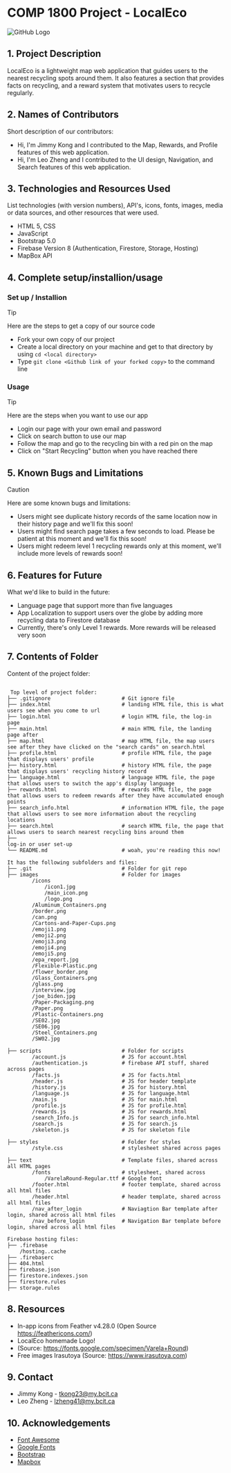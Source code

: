 # COMP 1800 Project - LocalEco
![GitHub Logo](https://github.com/leozheng0901/1800_202330_BBY06/blob/main/images/icons/logo.png)

## 1. Project Description
LocalEco is a lightweight map web application that guides users to the nearest recycling spots around them. It also features a section that provides facts on recycling, and a reward system that motivates users to recycle regularly.

## 2. Names of Contributors
Short description of our contributors:

* Hi, I'm Jimmy Kong and I contributed to the Map, Rewards, and Profile features of this web application.
* Hi, I'm Leo Zheng and I contributed to the UI design, Navigation, and Search features of this web application.
	
## 3. Technologies and Resources Used
List technologies (with version numbers), API's, icons, fonts, images, media or data sources, and other resources that were used.
* HTML 5, CSS
* JavaScript
* Bootstrap 5.0
* Firebase Version 8 (Authentication, Firestore, Storage, Hosting)
* MapBox API

## 4. Complete setup/installion/usage

### Set up / Installion
> [!TIP]
> Here are the steps to get a copy of our source code
* Fork your own copy of our project
* Create a local directory on your machine and get to that directory by using `cd <local directory>`
* Type `git clone <Github link of your forked copy>` to the command line

### Usage
> [!TIP]
> Here are the steps when you want to use our app
* Login our page with your own email and password
* Click on search button to use our map
* Follow the map and go to the recycling bin with a red pin on the map
* Click on "Start Recycling" button when you have reached there

## 5. Known Bugs and Limitations
> [!CAUTION]
> Here are some known bugs and limitations:
- Users might see duplicate history records of the same location now in their history page and we'll fix this soon!
- Users might find search page takes a few seconds to load. Please be patient at this moment and we'll fix this soon!
- Users might redeem level 1 recycling rewards only at this moment, we'll include more levels of rewards soon!

## 6. Features for Future
What we'd like to build in the future:
* Language page that support more than five languages
* App Localization to support users over the globe by adding more recycling data to Firestore database
* Currently, there's only Level 1 rewards. More rewards will be released very soon
	
## 7. Contents of Folder
Content of the project folder:

```

 Top level of project folder: 
├── .gitignore                       # Git ignore file
├── index.html                       # landing HTML file, this is what users see when you come to url
├── login.html                       # login HTML file, the log-in page
├── main.html                        # main HTML file, the landing page after 
├── map.html                         # map HTML file, the map users see after they have clicked on the "search cards" on search.html 
├── profile.html                     # profile HTML file, the page that displays users' profile
├── history.html                     # history HTML file, the page that displays users' recycling history record
├── language.html                    # language HTML file, the page that allows users to switch the app's display language
├── rewards.html                     # rewards HTML file, the page that allows users to redeem rewards after they have accumulated enough points
├── search_info.html                 # information HTML file, the page that allows users to see more information about the recycling locations
├── search.html                      # search HTML file, the page that allows users to search nearest recycling bins around them
├──
log-in or user set-up
└── README.md                        # woah, you're reading this now!

It has the following subfolders and files:
├── .git                             # Folder for git repo
├── images                           # Folder for images
        /icons
            /icon1.jpg
            /main_icon.png
            /logo.png
        /Aluminum_Containers.png
        /border.png
        /can.png
        /Cartons-and-Paper-Cups.png
        /emoji1.png
        /emoji2.png
        /emoji3.png
        /emoji4.png
        /emoji5.png
        /epa_report.jpg
        /Flexible-Plastic.png
        /flower_border.png
        /Glass_Containers.png
        /glass.png
        /interview.jpg
        /joe_biden.jpg
        /Paper-Packaging.png
        /Paper.png
        /Plastic-Containers.png
        /SE02.jpg
        /SE06.jpg
        /Steel_Containers.png
        /SW02.jpg
        
├── scripts                          # Folder for scripts
        /account.js                  # JS for account.html
        /authentication.js           # firebase API stuff, shared across pages
        /facts.js                    # JS for facts.html
        /header.js                   # JS for header template
        /history.js                  # JS for history.html
        /language.js                 # JS for language.html
        /main.js                     # JS for main.html
        /profile.js                  # JS for profile.html
        /rewards.js                  # JS for rewards.html
        /search_Info.js              # JS for search_info.html
        /search.js                   # JS for search.js
        /skeleton.js                 # JS for skeleton file

├── styles                           # Folder for styles
        /style.css                   # stylesheet shared across pages

├── text                             # Template files, shared across all HTML pages
        /fonts                       # stylesheet, shared across
            /VarelaRound-Regular.ttf # Google font
        /footer.html                 # footer template, shared across all html files
        /header.html                 # header template, shared across all html files
        /nav_after_login             # Naviagtion Bar template after login, shared across all html files
        /nav_before_login            # Navigation Bar template before login, shared across all html files

Firebase hosting files: 
├── .firebase
	/hosting..cache
├── .firebaserc
├── 404.html
├── firebase.json
├── firestore.indexes.json
├── firestore.rules
├── storage.rules

```

## 8. Resources
- In-app icons from Feather v4.28.0 (Open Source https://feathericons.com/)
- LocalEco homemade Logo!
- (Source: https://fonts.google.com/specimen/Varela+Round)
- Free images Irasutoya (Source: https://www.irasutoya.com)

## 9. Contact 
* Jimmy Kong - tkong23@my.bcit.ca
* Leo Zheng - lzheng41@my.bcit.ca

## 10. Acknowledgements 
* <a href="https://fontawesome.com/">Font Awesome</a>
* <a href="https://fonts.google.com/">Google Fonts</a>
* <a href="https://getbootstrap.com/">Bootstrap</a>
* <a href="https://www.mapbox.com">Mapbox</a>




